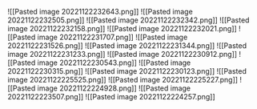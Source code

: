 ![[Pasted image 20221122232643.png]]
![[Pasted image 20221122232505.png]]
![[Pasted image 20221122232342.png]]
![[Pasted image 20221122232158.png]]
![[Pasted image 20221122232021.png]]
![[Pasted image 20221122231707.png]]
![[Pasted image 20221122231526.png]]
![[Pasted image 20221122231344.png]]
![[Pasted image 20221122231233.png]]
![[Pasted image 20221122230912.png]]
![[Pasted image 20221122230543.png]]
![[Pasted image 20221122230315.png]]
![[Pasted image 20221122230123.png]]
![[Pasted image 20221122225525.png]]
![[Pasted image 20221122225227.png]]
![[Pasted image 20221122224928.png]]
![[Pasted image 20221122223507.png]]
![[Pasted image 20221122224257.png]]